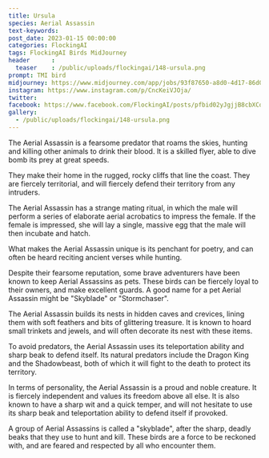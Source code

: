 ```yaml
---
title: Ursula
species: Aerial Assassin
text-keywords: 
post_date: 2023-01-15 00:00:00
categories: FlockingAI
tags: FlockingAI Birds MidJourney 
header      :
  teaser    : /public/uploads/flockingai/148-ursula.png
prompt: TMI bird
midjourney: https://www.midjourney.com/app/jobs/93f87650-a8d0-4d17-86d0-32bcf0c31fa0
instagram: https://www.instagram.com/p/CncKeiVJOja/
twitter: 
facebook: https://www.facebook.com/FlockingAI/posts/pfbid02yJgjjB8cbXCqzip8nnVNVok6LUmTzcHfSHAsuSaikS53S2GrgyVrtbBQ5MkBS4r8l
gallery: 
  - /public/uploads/flockingai/148-ursula.png
---
```


The Aerial Assassin is a fearsome predator that roams the skies, hunting and killing other animals to drink their blood. It is a skilled flyer, able to dive bomb its prey at great speeds.

They make their home in the rugged, rocky cliffs that line the coast. They are fiercely territorial, and will fiercely defend their territory from any intruders.

The Aerial Assassin has a strange mating ritual, in which the male will perform a series of elaborate aerial acrobatics to impress the female. If the female is impressed, she will lay a single, massive egg that the male will then incubate and hatch.

What makes the Aerial Assassin unique is its penchant for poetry, and can often be heard reciting ancient verses while hunting.

Despite their fearsome reputation, some brave adventurers have been known to keep Aerial Assassins as pets. These birds can be fiercely loyal to their owners, and make excellent guards. A good name for a pet Aerial Assassin might be "Skyblade" or "Stormchaser".

The Aerial Assassin builds its nests in hidden caves and crevices, lining them with soft feathers and bits of glittering treasure. It is known to hoard small trinkets and jewels, and will often decorate its nest with these items.

To avoid predators, the Aerial Assassin uses its teleportation ability and sharp beak to defend itself. Its natural predators include the Dragon King and the Shadowbeast, both of which it will fight to the death to protect its territory.

In terms of personality, the Aerial Assassin is a proud and noble creature. It is fiercely independent and values its freedom above all else. It is also known to have a sharp wit and a quick temper, and will not hesitate to use its sharp beak and teleportation ability to defend itself if provoked.

A group of Aerial Assassins is called a "skyblade", after the sharp, deadly beaks that they use to hunt and kill. These birds are a force to be reckoned with, and are feared and respected by all who encounter them.
